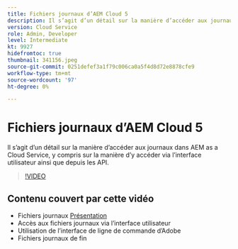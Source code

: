 ```yaml
---
title: Fichiers journaux d’AEM Cloud 5
description: Il s’agit d’un détail sur la manière d’accéder aux journaux dans AEM as a Cloud Service, y compris sur la manière d’y accéder via l’interface utilisateur ainsi que depuis les API.
version: Cloud Service
role: Admin, Developer
level: Intermediate
kt: 9927
hidefromtoc: true
thumbnail: 341156.jpeg
source-git-commit: 0251defef3a1f79c006ca0a5f4d8d72e8878cfe9
workflow-type: tm+mt
source-wordcount: '97'
ht-degree: 0%

---
```



# Fichiers journaux d’AEM Cloud 5

Il s’agit d’un détail sur la manière d’accéder aux journaux dans AEM as a Cloud Service, y compris sur la manière d’y accéder via l’interface utilisateur ainsi que depuis les API.

>[!VIDEO](https://video.tv.adobe.com/v/341156/?quality=12&learn=on)

## Contenu couvert par cette vidéo

+ Fichiers journaux [Présentation](https://experienceleague.adobe.com/docs/experience-manager-learn/cloud-service/debugging/debugging-aem-as-a-cloud-service/logs.html)
+ Accès aux fichiers journaux via l’interface utilisateur
+ Utilisation de l’interface de ligne de commande d’Adobe
+ Fichiers journaux de fin
